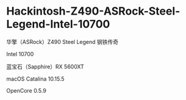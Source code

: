 # Hackintosh-Z490-ASRock-Steel-Legend-Intel-10700

华擎（ASRock）Z490 Steel Legend 钢铁传奇

Intel 10700

蓝宝石（Sapphire）RX 5600XT


macOS Catalina 10.15.5

OpenCore 0.5.9 
